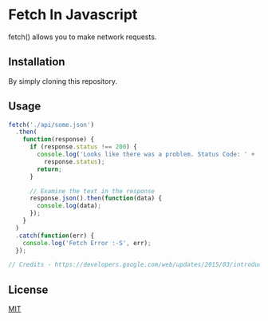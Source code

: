 # Fetch In Javascript

fetch() allows you to make network requests. 

## Installation

By simply cloning this repository.

## Usage

```javascript
fetch('./api/some.json')
  .then(
    function(response) {
      if (response.status !== 200) {
        console.log('Looks like there was a problem. Status Code: ' +
          response.status);
        return;
      }

      // Examine the text in the response
      response.json().then(function(data) {
        console.log(data);
      });
    }
  )
  .catch(function(err) {
    console.log('Fetch Error :-S', err);
  });

// Credits - https://developers.google.com/web/updates/2015/03/introduction-to-fetch
```



## License
[MIT](https://choosealicense.com/licenses/mit/)